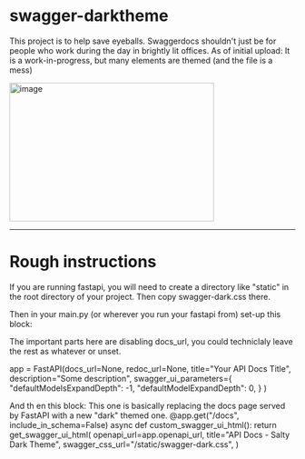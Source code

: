 # swagger-darktheme
This project is to help save eyeballs. Swaggerdocs shouldn't just be for people who work during the day in brightly lit offices.
As of initial upload: It is a work-in-progress, but many elements are themed (and the file is a mess)

<img width="360" height="244" alt="image" src="https://github.com/user-attachments/assets/ca968ac1-df17-437b-9662-b6af2c281d89" />

---
# Rough instructions

If you are running fastapi, you will need to create a directory like "static" in the root directory of your project.
Then copy swagger-dark.css there.

Then in your main.py (or wherever you run your fastapi from) set-up this block:

The important parts here are disabling docs_url, you could techniclaly leave the rest as whatever or unset.

app = FastAPI(docs_url=None,
              redoc_url=None,
              title="Your API Docs Title",
              description="Some description",
              swagger_ui_parameters={
                  "defaultModelsExpandDepth": -1,
                  "defaultModelExpandDepth": 0,
              }
              )


And th en this block:
This one is basically replacing the docs page served by FastAPI with a new "dark" themed one.
@app.get("/docs", include_in_schema=False)
async def custom_swagger_ui_html():
    return get_swagger_ui_html(
        openapi_url=app.openapi_url,
        title="API Docs - Salty Dark Theme",
        swagger_css_url="/static/swagger-dark.css",
    )
